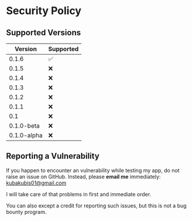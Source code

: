 # Security Policy

## Supported Versions

| Version | Supported          |
| ------- | ------------------ |
| 0.1.6 | :white_check_mark: |
| 0.1.5 | :x: |
| 0.1.4 | :x: |
| 0.1.3 | :x: |
| 0.1.2 | :x: |
| 0.1.1 | :x: |
| 0.1 | :x: |
| 0.1.0-beta | :x: |
| 0.1.0-alpha   | :x: |


## Reporting a Vulnerability

If you happen to encounter an vulnerability while testing my app, do not raise an issue on GitHub.
Instead, please **email me** immediately: kubakubis01@gmail.com

I will take care of that problems in first and immediate order.

You can also except a credit for reporting such issues, but this is not a bug bounty program.
